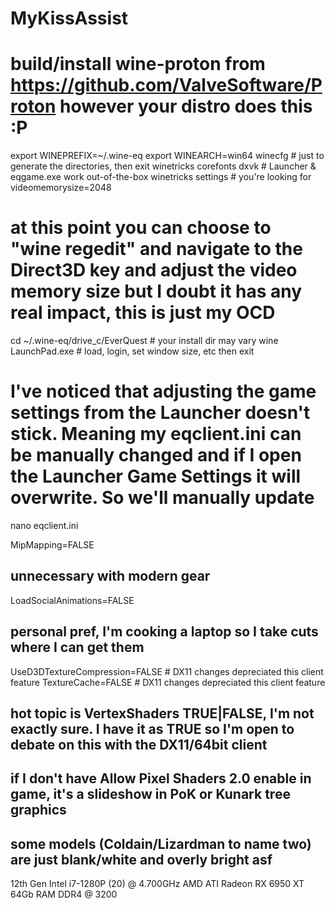 # MyKissAssist
# build/install wine-proton from https://github.com/ValveSoftware/Proton however your distro does this :P

export WINEPREFIX=~/.wine-eq
export WINEARCH=win64
winecfg # just to generate the directories, then exit
winetricks corefonts dxvk # Launcher & eqgame.exe work out-of-the-box
winetricks settings # you're looking for videomemorysize=2048

# at this point you can choose to "wine regedit" and navigate to the Direct3D key and adjust the video memory size but I doubt it has any real impact, this is just my OCD

cd ~/.wine-eq/drive_c/EverQuest # your install dir may vary
wine LaunchPad.exe # load, login, set window size, etc then exit

# I've noticed that adjusting the game settings from the Launcher doesn't stick. Meaning my eqclient.ini can be manually changed and if I open the Launcher Game Settings it will overwrite. So we'll manually update
nano eqclient.ini

MipMapping=FALSE 
## unnecessary with modern gear
LoadSocialAnimations=FALSE 
## personal pref, I'm cooking a laptop so I take cuts where I can get them
UseD3DTextureCompression=FALSE # DX11 changes depreciated this client feature
TextureCache=FALSE # DX11 changes depreciated this client feature

## hot topic is VertexShaders TRUE|FALSE, I'm not exactly sure. I have it as TRUE so I'm open to debate on this with the DX11/64bit client
## if I don't have Allow Pixel Shaders 2.0 enable in game, it's a slideshow in PoK or Kunark tree graphics
## some models (Coldain/Lizardman to name two) are just blank/white and overly bright asf

12th Gen Intel i7-1280P (20) @ 4.700GHz
AMD ATI Radeon RX 6950 XT
64Gb RAM DDR4 @ 3200
